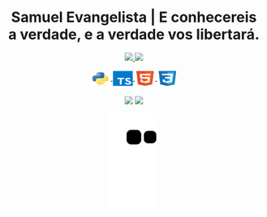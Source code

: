 <div align="center">
    <h1>Samuel Evangelista | E conhecereis a verdade, e a verdade vos libertará.</h1>
</div>
<div align="center">
<a href="https://linktr.ee/samuelbarbosa_dev">
  <img height="180em" src="https://github-readme-stats.vercel.app/api?username=SamuelBarbosaDev&show_icons=true&theme=dark"/>
  <img height="180em" src="https://github-readme-stats.vercel.app/api/top-langs/?username=SamuelBarbosaDev&layout=compact&langs_count=7&theme=dark"/>
</div>
 
<div style="display: inline_block" align="center"><br>
  <img align="center" alt="Samuel-Python" height="30" width="40" src="https://raw.githubusercontent.com/devicons/devicon/master/icons/python/python-original.svg">
  <img align="center" alt="Samuel-Ts" height="30" width="40" src="https://raw.githubusercontent.com/devicons/devicon/master/icons/typescript/typescript-plain.svg">
  <img align="center" alt="Samuel-HTML" height="30" width="40" src="https://raw.githubusercontent.com/devicons/devicon/master/icons/html5/html5-original.svg">
  <img align="center" alt="Samuel-CSS" height="30" width="40" src="https://raw.githubusercontent.com/devicons/devicon/master/icons/css3/css3-original.svg">
</div>

  
 ####
<div align="center"> 
  <a href = "mailto:samueloficial@protonmail.com" target="_blank"><img src="https://img.shields.io/badge/ProtonMail-8B89CC?style=for-the-badge&logo=protonmail&logoColor=white" target="_blank"></a>
  <a href="https://www.linkedin.com/in/samuel-barbosa-dev" target="_blank"><img src="https://img.shields.io/badge/-LinkedIn-%230077B5?style=for-the-badge&logo=linkedin&logoColor=white" target="_blank"></a> 
 
  ![Snake animation](https://github.com/SamuelBarbosaDev/SamuelBarbosaDev/blob/output/github-contribution-grid-snake.svg)
 
</div>
